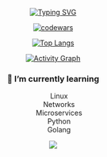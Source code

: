 <style>
      
    ul li {
        list-style-type: none;
      }

</style> 


<div align="center">

[![Typing SVG](https://readme-typing-svg.demolab.com/?lines=Hi,+I'm+network+engineer!;I+love+write+code.;Btw,+I+use+Arch+linux!&center=true&width=500&height=50&animation=scale-in)]()

[![codewars](https://www.codewars.com/users/grigoriy_st/badges/large)](https://www.codewars.com/users/grigoriy_st) 

[![Top Langs](https://github-readme-stats.vercel.app/api/top-langs/?username=grigoriy-st&layout=compact&theme=highcontrast&card_width=500&langs_count=9)](https://github.com/anuraghazra/github-readme-stats)



[![Activity Graph](https://github-readme-activity-graph.vercel.app/graph?username=grigoriy-st&theme=react-dark&area=true&hide_border=true&custom_title=My%20Activity)](https://github.com/ashutosh00710/github-readme-activity-graph)

<h3>🌱 I’m currently learning</h3>
<ul>
  <li>Linux</li>
  <li>Networks</li>
  <li>Microservices</li>
  <li>Python</li>
  <li>Golang</li>
</ul>

![](https://komarev.com/ghpvc/?username=grigoriy-ste&color=blue)

</div>
<!--
**grigoriy-st/grigoriy-st** is a ✨ _special_ ✨ repository because its `README.md` (this file) appears on your GitHub profile.

Here are some ideas to get you started:

- 🔭 I’m currently working on ...
- 🌱 I’m currently learning ...
- 👯 I’m looking to collaborate on ...
- 🤔 I’m looking for help with ...
- 💬 Ask me about ...
- 📫 How to reach me: ...
- 😄 Pronouns: ...
- ⚡ Fun fact: ...
-->

